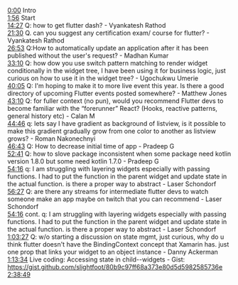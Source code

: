 [0:00](https://www.youtube.com/watch?v=7k_tMJF1B-0&t=0m00s) Intro  
[1:56](https://www.youtube.com/watch?v=7k_tMJF1B-0&t=1m56s) Start  
[14:27](https://www.youtube.com/watch?v=7k_tMJF1B-0&t=14m27s) Q: how to get flutter dash? - Vyankatesh Rathod  
[21:30](https://www.youtube.com/watch?v=7k_tMJF1B-0&t=21m30s) Q. can you suggest any certification exam/ course for flutter? - Vyankatesh Rathod  
[26:53](https://www.youtube.com/watch?v=7k_tMJF1B-0&t=26m53s) Q:How to automatically update an application after it has been published without the user's request? - Madhan Kumar  
[33:10](https://www.youtube.com/watch?v=7k_tMJF1B-0&t=33m10s) Q: how dow you use switch pattern matching to render widget conditionally in the widget tree, I have been using it for business logic, just curious on how to use it in the widget tree? - Ugochukwu Umerie  
[40:05](https://www.youtube.com/watch?v=7k_tMJF1B-0&t=40m05s) Q: I'm hoping to make it to more live event this year. Is there a good directory of upcoming Flutter events posted somewhere? - Matthew Jones  
[43:10](https://www.youtube.com/watch?v=7k_tMJF1B-0&t=43m10s) Q: for fuller context (no pun), would you recommend Flutter devs to become familiar with the “forerunner” React? (Hooks, reactive patterns, general history etc) - Calan M  
[44:46](https://www.youtube.com/watch?v=7k_tMJF1B-0&t=44m46s) q: lets say I have gradient as background of listview, is it possible to make this gradient gradually grow from one color to another as listview grows? - Roman Nakonechnyi  
[46:43](https://www.youtube.com/watch?v=7k_tMJF1B-0&t=46m43s) Q: How to decrease initial time of app - Pradeep G  
[52:41](https://www.youtube.com/watch?v=7k_tMJF1B-0&t=52m41s) Q: how to slove package inconsistent when some package need kotlin version 1.8.0 but some need kotlin 1.7.0 - Pradeep G  
[54:16](https://www.youtube.com/watch?v=7k_tMJF1B-0&t=54m16s) q: I am struggling with layering widgets especially with passing functions. I had to put the function in the parent widget and update state in the actual function. is there a proper way to abstract - Laser Schondorf  
[56:27](https://www.youtube.com/watch?v=7k_tMJF1B-0&t=56m27s) Q: are there any streams for intermediate flutter devs to watch someone make an app maybe on twitch that you can recommend - Laser Schondorf  
[54:16](https://www.youtube.com/watch?v=7k_tMJF1B-0&t=54m16s) cont. q: I am struggling with layering widgets especially with passing functions. I had to put the function in the parent widget and update state in the actual function. is there a proper way to abstract - Laser Schondorf  
[1:03:27](https://www.youtube.com/watch?v=7k_tMJF1B-0&t=1h03m27s) Q: w/o starting a discussion on state mgmt, just curious, why do u think flutter doesn't have the BindingContext concept that Xamarin has. just one prop that links your widget to an object instance - Danny Ackerman  
[1:13:34](https://www.youtube.com/watch?v=7k_tMJF1B-0&t=1h13m34s) Live coding: Accessing state in child--widgets - Gist: https://gist.github.com/slightfoot/80b9c97ff68a373e80d5d5982585736e  
[2:38:49](https://www.youtube.com/watch?v=7k_tMJF1B-0&t=2h38m49s)  
